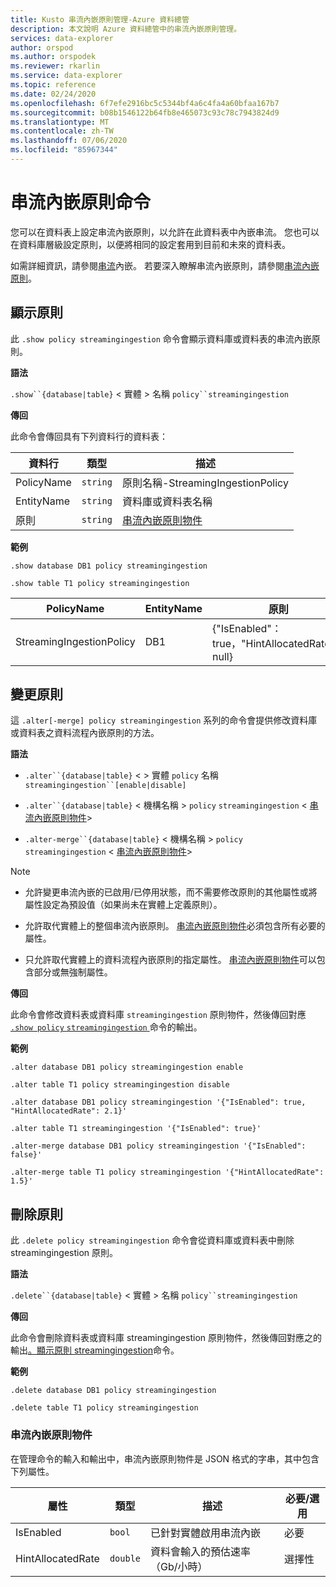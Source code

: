 ```yaml
---
title: Kusto 串流內嵌原則管理-Azure 資料總管
description: 本文說明 Azure 資料總管中的串流內嵌原則管理。
services: data-explorer
author: orspod
ms.author: orspodek
ms.reviewer: rkarlin
ms.service: data-explorer
ms.topic: reference
ms.date: 02/24/2020
ms.openlocfilehash: 6f7efe2916bc5c5344bf4a6c4fa4a60bfaa167b7
ms.sourcegitcommit: b08b1546122b64fb8e465073c93c78c7943824d9
ms.translationtype: MT
ms.contentlocale: zh-TW
ms.lasthandoff: 07/06/2020
ms.locfileid: "85967344"
---
```

# <a name="streaming-ingestion-policy-command"></a>串流內嵌原則命令

您可以在資料表上設定串流內嵌原則，以允許在此資料表中內嵌串流。 您也可以在資料庫層級設定原則，以便將相同的設定套用到目前和未來的資料表。

如需詳細資訊，請參閱[串流](../../ingest-data-streaming.md)內嵌。 若要深入瞭解串流內嵌原則，請參閱[串流內嵌原則](streamingingestionpolicy.md)。

## <a name="display-the-policy"></a>顯示原則

此 `.show policy streamingingestion` 命令會顯示資料庫或資料表的串流內嵌原則。
 
**語法**

`.show``{database|table}` &lt; 實體 &gt; 名稱 `policy``streamingingestion`

**傳回**

此命令會傳回具有下列資料行的資料表：

|資料行    |類型    |描述
|---|---|---
|PolicyName|`string`|原則名稱-StreamingIngestionPolicy
|EntityName|`string`|資料庫或資料表名稱
|原則    |`string`|[串流內嵌原則物件](#streaming-ingestion-policy-object)

**範例**

```kusto
.show database DB1 policy streamingingestion

.show table T1 policy streamingingestion
```

|PolicyName|EntityName|原則|ChildEntities|EntityType|
|---|---|---|---|---|
|StreamingIngestionPolicy|DB1|{"IsEnabled"： true，"HintAllocatedRate"： null}

## <a name="change-the-policy"></a>變更原則

這 `.alter[-merge] policy streamingingestion` 系列的命令會提供修改資料庫或資料表之資料流程內嵌原則的方法。

**語法**

* `.alter``{database|table}` &lt; &gt; 實體 `policy` 名稱 `streamingingestion``[enable|disable]`

* `.alter``{database|table}` &lt; 機構名稱 &gt; `policy` `streamingingestion` &lt; [串流內嵌原則物件](#streaming-ingestion-policy-object)&gt;

* `.alter-merge``{database|table}` &lt; 機構名稱 &gt; `policy` `streamingingestion` &lt; [串流內嵌原則物件](#streaming-ingestion-policy-object)&gt;

> [!Note]
>
> * 允許變更串流內嵌的已啟用/已停用狀態，而不需要修改原則的其他屬性或將屬性設定為預設值（如果尚未在實體上定義原則）。
>
> * 允許取代實體上的整個串流內嵌原則。 [串流內嵌原則物件](#streaming-ingestion-policy-object)必須包含所有必要的屬性。
>
> * 只允許取代實體上的資料流程內嵌原則的指定屬性。 [串流內嵌原則物件](#streaming-ingestion-policy-object)可以包含部分或無強制屬性。

**傳回**

此命令會修改資料表或資料庫 `streamingingestion` 原則物件，然後傳回對應[ `.show policy` `streamingingestion` ](#display-the-policy)命令的輸出。

**範例**

```kusto
.alter database DB1 policy streamingingestion enable

.alter table T1 policy streamingingestion disable

.alter database DB1 policy streamingingestion '{"IsEnabled": true, "HintAllocatedRate": 2.1}'

.alter table T1 streamingingestion '{"IsEnabled": true}'

.alter-merge database DB1 policy streamingingestion '{"IsEnabled": false}'

.alter-merge table T1 policy streamingingestion '{"HintAllocatedRate": 1.5}'
```

## <a name="delete-the-policy"></a>刪除原則

此 `.delete policy streamingingestion` 命令會從資料庫或資料表中刪除 streamingingestion 原則。

**語法**

`.delete``{database|table}` &lt; 實體 &gt; 名稱 `policy``streamingingestion`

**傳回**

此命令會刪除資料表或資料庫 streamingingestion 原則物件，然後傳回對應之的輸出[。顯示原則 streamingingestion](#display-the-policy)命令。

**範例**

```kusto
.delete database DB1 policy streamingingestion

.delete table T1 policy streamingingestion
```

### <a name="streaming-ingestion-policy-object"></a>串流內嵌原則物件

在管理命令的輸入和輸出中，串流內嵌原則物件是 JSON 格式的字串，其中包含下列屬性。

|屬性|類型|描述|必要/選用
|---|---|---|---
|IsEnabled|`bool`|已針對實體啟用串流內嵌| 必要
|HintAllocatedRate|`double`|資料會輸入的預估速率（Gb/小時）|選擇性
